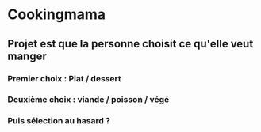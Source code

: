 # Cookingmama

## Projet est que la personne choisit ce qu'elle veut manger
### Premier choix : Plat / dessert 
### Deuxième choix : viande / poisson / végé 
### Puis sélection au hasard ? 
